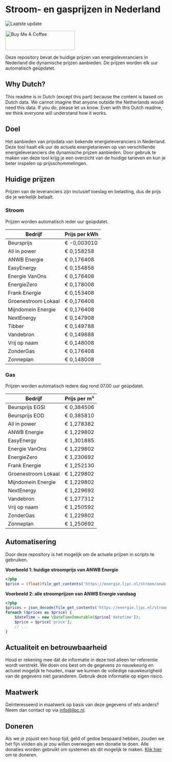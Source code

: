 # Stroom- en gasprijzen in Nederland

![Laatste update](https://img.shields.io/badge/laatste%20update-2024--10--13%2014%3A00%20CET-brightgreen)

<a href="https://www.buymeacoffee.com/Lars-" target="_blank"><img src="https://cdn.buymeacoffee.com/buttons/v2/default-orange.png" alt="Buy Me A Coffee" height="60" style="height: 60px !important;width: 217px !important;" ></a>

Deze repository bevat de huidige prijzen van energieleveranciers in Nederland die dynamische prijzen aanbieden. De prijzen worden elk uur automatisch geüpdatet.

## Why Dutch?

This readme is in Dutch (except this part) because the content is based on Dutch data. We cannot imagine that anyone outside the Netherlands would need this data. If you do, please let us know. Even with this Dutch readme, we think
everyone will understand how it works.

## Doel

Het aanbieden van prijsdata van bekende energieleveranciers in Nederland. Deze tool haalt elk uur de actuele energietarieven op van verschillende energieleveranciers die dynamische prijzen aanbieden. Door gebruik te maken van deze tool
krijg je een overzicht van de huidige tarieven en kun je beter inspelen op prijsschommelingen.

## Huidige prijzen

Prijzen van de leveranciers zijn inclusief toeslag en belasting, dus de prijs die je werkelijk betaalt.

### Stroom

Prijzen worden automatisch ieder uur geüpdatet.

 Bedrijf | Prijs per kWh 
---------|---------------
Beursprijs | € -0,003010
All in power | € 0,158258
ANWB Energie | € 0,176408
EasyEnergy | € 0,154858
Energie VanOns | € 0,176408
EnergieZero | € 0,178008
Frank Energie | € 0,153408
Groenestroom Lokaal | € 0,176408
Mijndomein Energie | € 0,176408
NextEnergy | € 0,147908
Tibber | € 0,149788
Vandebron | € 0,149888
Vrij op naam | € 0,148008
ZonderGas | € 0,176408
Zonneplan | € 0,148008


### Gas

Prijzen worden automatisch iedere dag rond 07.00 uur geüpdatet.

 Bedrijf | Prijs per m³ 
---------|--------------
Beursprijs EGSI | € 0,384506
Beursprijs EOD | € 0,385810
All in power | € 1,278382
ANWB Energie | € 1,229802
EasyEnergy | € 1,301885
Energie VanOns | € 1,229802
EnergieZero | € 1,230692
Frank Energie | € 1,252130
Groenestroom Lokaal | € 1,229802
Mijndomein Energie | € 1,229802
NextEnergy | € 1,229692
Vandebron | € 1,277312
Vrij op naam | € 1,250592
ZonderGas | € 1,229802
Zonneplan | € 1,250692


## Automatisering

Door deze repository is het mogelijk om de actuele prijzen in scripts te gebruiken.

**Voorbeeld 1: huidige stroomprijs van ANWB Energie**

```php
<?php
$price = (float)file_get_contents('https://energie.ljpc.nl/stroom/anwb-energie-nu.txt');

```

**Voorbeeld 2: alle stroomprijzen van ANWB Energie vandaag**

```php
<?php
$prices = json_decode(file_get_contents('https://energie.ljpc.nl/stroom/all-in-power-vandaag.json'),true);
foreach ($prices as $price) {
    $dateTime = new \DateTimeImmutable($price['datetime']);
    $price = $price['price'];
    // ...
}
```

## Actualiteit en betrouwbaarheid

Houd er rekening mee dat de informatie in deze tool alleen ter referentie wordt verstrekt. We doen ons best om de gegevens zo nauwkeurig en actueel mogelijk te houden, maar we kunnen de volledige nauwkeurigheid van de gegevens niet
garanderen. Gebruik deze informatie op eigen risico.

## Maatwerk

Geïnteresseerd in maatwerk op basis van deze gegevens of iets anders? Neem dan contact op
via [info@ljpc.nl](mailto:info@ljpc.nl?subject=Energie%20prijzen).

## Doneren

Als we je zojuist een hoop tijd, geld of gedoe bespaard hebben, zouden we het fijn vinden als je zou willen overwegen een
donatie te doen. Alle donaties worden gebruikt om systemen als dit mogelijk te
maken. [Klik hier](https://www.buymeacoffee.com/Lars-) om te doneren.
